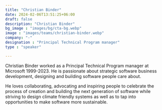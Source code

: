 ```yaml
---
title: "Christian Binder"
date: 2024-02-06T13:51:25+06:00
draft: false
description: "Christian Binder"
bg_image : "images/bg/cta-bg.webp"
image : "images/teams/christian-binder.webp"
company: "-"
designation : "Principal Technical Program manager"
type : "speaker"

---
```


Christian Binder worked as a Principal Technical Program manager at Microsoft 1999-2023. He is passionate about strategic software business development, designing and building software people care about. 

He loves collaborating, advocating and inspiring people to celebrate the process of creation and building the next generation of software while striving to design climate friendly systems as well as to tap into opportunities to make software more sustainable.